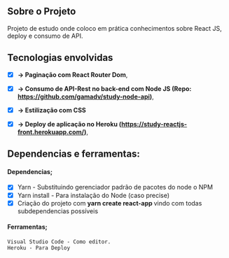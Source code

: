 ## Sobre o Projeto
Projeto de estudo onde coloco em prática conhecimentos sobre React JS, deploy e consumo de API.


## Tecnologias envolvidas
- [x] <b>-> Paginação com React Router Dom</b>,
- [x] <b>-> Consumo de API-Rest no back-end com Node JS (Repo: https://github.com/gamadv/study-node-api)</b>, 
- [x] <b>-> Estilização com CSS </b> 
- [x] <b>-> Deploy de aplicação no Heroku (https://study-reactjs-front.herokuapp.com/)</b>,


## Dependencias e ferramentas:
   #### Dependencias;
- [x] Yarn - Substituindo gerenciador padrão de pacotes do node o NPM
- [x] Yarn install - Para instalação do Node (caso precise)
- [x] Criação do projeto com <b> yarn create react-app </b> vindo com todas subdependencias possíveis
#### Ferramentas;
    Visual Studio Code - Como editor.
    Heroku - Para Deploy
